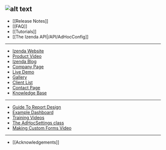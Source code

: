 ![alt text](http://demo2.izenda.us/bi/rs.aspx?image=ModernImages.izenda-logo-4.gif)
---
* [[Release Notes]]
* [[FAQ]]
* [[Tutorials]]
* [[The Izenda API|/API/AdHocConfig]]

---

* [Izenda Website](http://www.izenda.com/Site/Izenda-Ad-Hoc-Reporting.aspx)
* [Product Video](http://www.izenda.com/Site/Video/ProductVideo.aspx)
* [Izenda Blog](http://blog.izenda.com/)
* [Company Page](http://www.izenda.com/site/Pages/company.aspx)
* [Live Demo](http://demo2.izenda.us/bi/ReportListIntro.aspx)
* [Gallery](http://www.izenda.com/site/Pages/Gallery.aspx)
* [Client List](http://www.izenda.com/Site/Pages/Clients.aspx)
* [Contact Page](http://www.izenda.com/site/Pages/contactus.aspx)
* [Knowledge Base](http://www.izenda.com/Site/KB/Integration/94)

---

* [Guide To Report Design](/Guides/ReportDesign)
* [Example Dashboard](http://demo2.izenda.us/bi/Dashboards.aspx?rn=Dashboard)
* [Training Videos](http://www.izenda.com/Site/KB/Training/58)
* [The AdHocSettings class](http://www.izenda.com/Site/KB/Training/93)
* [Making Custom Forms Video](http://www.youtube.com/watch?v=5b2axJlgdFs)
---
* [[Acknowledgements]]